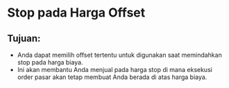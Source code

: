 # Stop pada Harga Offset

## Tujuan:

- Anda dapat memilih offset tertentu untuk digunakan saat memindahkan stop pada harga biaya.
- Ini akan membantu Anda menjual pada harga stop di mana eksekusi order pasar akan tetap membuat Anda berada di atas harga biaya.
